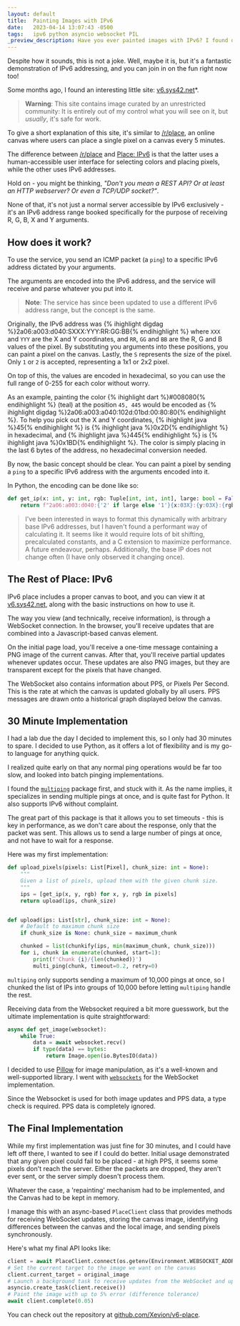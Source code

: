 ```yaml
---
layout: default
title:  Painting Images with IPv6
date:   2023-04-14 13:07:43 -0500
tags:   ipv6 python asyncio websocket PIL
_preview_description: Have you ever painted images with IPv6? I found out how in 30 minutes.
---
```


Despite how it sounds, this is not a joke. Well, maybe it is, but it's a fantastic demonstration of IPv6 addressing,
and you can join in on the fun right now too!

Some months ago, I found an interesting little site: [v6.sys42.net][place-v6]*.

> **Warning**: This site contains image curated by an unrestricted community: It is entirely out of my control what you
> will see on it, but _usually_, it's safe for work.

To give a short explanation of this site, it's similar to [/r/place][place-reddit], an online canvas where users can
place a single
pixel on a canvas every 5 minutes.

The difference between [/r/place][place-reddit] and [Place: IPv6][place-v6] is that the latter uses a human-accessible
user interface for
selecting colors and placing pixels, while the other uses IPv6 addresses.

Hold on - you might be thinking, _"Don't you mean a REST API? Or at least an HTTP webserver? Or even a TCP/UDP
socket?"_.

None of that, it's not just a normal server accessible by IPv6 exclusively - it's an IPv6 address range booked
specifically for the purpose of receiving R, G, B, X and Y arguments.

## How does it work?

To use the service, you send an ICMP packet (a `ping`) to a specific IPv6 address dictated by your arguments.

The arguments are encoded into the IPv6 address, and the service will receive and parse whatever you put into it.

> **Note**: The service has since been updated to use a different IPv6 address range, but the concept is the same.

Originally, the IPv6 address was {% ihighlight digdag %}2a06:a003:d040:SXXX:YYY:RR:GG:BB{% endihighlight %} where `XXX`
and `YYY` are the X and Y coordinates, and `RR`, `GG` and `BB` are the R, G and B values of the pixel. By substituting
you arguments into these positions, you can paint a pixel on the canvas. Lastly, the `S` represents the size of the
pixel.
Only `1` or `2` is accepted, representing a 1x1 or 2x2 pixel.

On top of this, the values are encoded in hexadecimal, so you can use the full range of 0-255 for each color without
worry.

As an example, painting the color {% ihighlight dart %}#008080{% endihighlight %} (teal) at the position `45, 445` would
be encoded as
{% ihighlight digdag %}2a06:a003:a040:102d:01bd:00:80:80{% endihighlight %}. To help you pick out the X and Y
coordinates, {% ihighlight java %}45{% endihighlight %} is {% ihighlight java %}0x2D{% endihighlight %} in hexadecimal,
and {% ihighlight java %}445{% endihighlight %}
is {% ihighlight java %}0x1BD{% endihighlight %}. The color is simply placing in the last 6 bytes of the address, no
hexadecimal conversion needed.

By now, the basic concept should be clear. You can paint a pixel by sending a `ping` to a specific IPv6 address with the
arguments encoded into it.

In Python, the encoding can be done like so:

```python
def get_ip(x: int, y: int, rgb: Tuple[int, int, int], large: bool = False):
    return f"2a06:a003:d040:{'2' if large else '1'}{x:03X}:{y:03X}:{rgb[0]:02X}:{rgb[1]:02X}:{rgb[2]:02X}"
```

> I've been interested in ways to format this dynamically with arbitrary base IPv6 addresses, but I haven't found
> a performant way of calculating it. It seems like it would require lots of bit shifting, precalculated constants,
> and a C extension to maximize performance. A future endeavour, perhaps.
> Additionally, the base IP does not change often (I have only observed it changing once).

## The Rest of Place: IPv6

IPv6 place includes a proper canvas to boot, and you can view it at [v6.sys42.net][place-v6], along with the basic
instructions on how to use it.

The way you view (and technically, receive information), is through a WebSocket connection. In the browser, you'll
receive updates that are combined into a Javascript-based canvas element.

On the initial page load, you'll receive a one-time message containing a PNG image of the current canvas. After that,
you'll receive partial updates whenever updates occur. These updates are also PNG images, but they are transparent
except for the pixels that have changed.

The WebSocket also contains information about PPS, or Pixels Per Second. This is the rate at which the canvas is
updated globally by all users. PPS messages are drawn onto a historical graph displayed below the canvas.

## 30 Minute Implementation

I had a lab due the day I decided to implement this, so I only had 30 minutes to spare. I decided to use Python, as it
offers a lot of flexibility and is my go-to language for anything quick.

I realized quite early on that any normal ping operations would be far too slow, and looked into batch pinging
implementations.

I found the [`multiping`][pypi-multiping] package first, and stuck with it. As the name implies, it specializes in
sending multiple pings at once, and is quite fast for Python. It also supports IPv6 without complaint.

The great part of this package is that it allows you to set timeouts - this is key in performance, as we don't care
about the response, only that the packet was sent. This allows us to send a large number of pings at once, and not
have to wait for a response.

Here was my first implementation:

```python
def upload_pixels(pixels: List[Pixel], chunk_size: int = None):
    """
    Given a list of pixels, upload them with the given chunk size.
    """
    ips = [get_ip(x, y, rgb) for x, y, rgb in pixels]
    return upload(ips, chunk_size)


def upload(ips: List[str], chunk_size: int = None):
    # Default to maximum chunk size
    if chunk_size is None: chunk_size = maximum_chunk

    chunked = list(chunkify(ips, min(maximum_chunk, chunk_size)))
    for i, chunk in enumerate(chunked, start=1):
        print(f'Chunk {i}/{len(chunked)}')
        multi_ping(chunk, timeout=0.2, retry=0)
```

`multiping` only supports sending a maximum of 10,000 pings at once, so I chunked the list of IPs into groups of 10,000
before letting `multiping` handle the rest.

Receiving data from the Websocket required a bit more guesswork, but the ultimate implementation is quite
straightforward:

```python
async def get_image(websocket):
    while True:
        data = await websocket.recv()
        if type(data) == bytes:
            return Image.open(io.BytesIO(data))
```

I decided to use [Pillow][pypi-pillow] for image manipulation, as it's a well-known and well-supported library. I
went with [`websockets`][pypi-websockets] for the WebSocket implementation.

Since the Websocket is used for both image updates and PPS data, a type check is required. PPS data is completely
ignored.

## The Final Implementation

While my first implementation was just fine for 30 minutes, and I could have left off there, I wanted to see if I could
do better. Initial usage demonstrated that any given pixel could fail to be placed - at high PPS, it seems some pixels
don't reach the server. Either the packets are dropped, they aren't ever sent, or the server simply doesn't process
them.

Whatever the case, a 'repainting' mechanism had to be implemented, and the Canvas had to be kept in memory.

I manage this with an async-based `PlaceClient` class that provides methods for receiving WebSocket updates, storing
the canvas image, identifying differences between the canvas and the local image, and sending pixels synchronously.

Here's what my final API looks like:

```python
client = await PlaceClient.connect(os.getenv(Environment.WEBSOCKET_ADDRESS))
# Set the current target to the image we want on the canvas
client.current_target = original_image
# Launch a background task to receive updates from the WebSocket and update our local 'canvas'
asyncio.create_task(client.receive())
# Paint the image with up to 5% error (difference tolerance)
await client.complete(0.05)
```

You can check out the repository at [github.com/Xevion/v6-place][github-v6-place].

[place-v6]: https://v6.sys42.net/

[place-reddit]: https://www.reddit.com/r/place/

[pypi-multiping]: https://pypi.org/project/multiping/

[pypi-pillow]: https://pypi.org/project/Pillow/

[pypi-websockets]: https://pypi.org/project/websockets/

[github-v6-place]: https://github.com/Xevion/v6-place